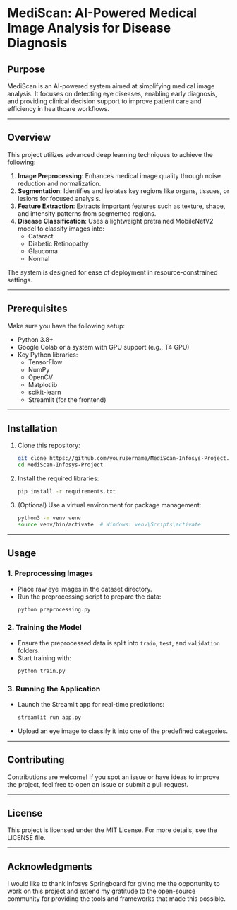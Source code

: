 # MediScan: AI-Powered Medical Image Analysis for Disease Diagnosis

## **Purpose**
MediScan is an AI-powered system aimed at simplifying medical image analysis. It focuses on detecting eye diseases, enabling early diagnosis, and providing clinical decision support to improve patient care and efficiency in healthcare workflows.

---

## **Overview**
This project utilizes advanced deep learning techniques to achieve the following:

1. **Image Preprocessing**: Enhances medical image quality through noise reduction and normalization.
2. **Segmentation**: Identifies and isolates key regions like organs, tissues, or lesions for focused analysis.
3. **Feature Extraction**: Extracts important features such as texture, shape, and intensity patterns from segmented regions.
4. **Disease Classification**: Uses a lightweight pretrained MobileNetV2 model to classify images into:
   - Cataract
   - Diabetic Retinopathy
   - Glaucoma
   - Normal

The system is designed for ease of deployment in resource-constrained settings.

---

## **Prerequisites**
Make sure you have the following setup:

- Python 3.8+
- Google Colab or a system with GPU support (e.g., T4 GPU)
- Key Python libraries:
  - TensorFlow
  - NumPy
  - OpenCV
  - Matplotlib
  - scikit-learn
  - Streamlit (for the frontend)

---

## **Installation**
1. Clone this repository:
   ```bash
   git clone https://github.com/yourusername/MediScan-Infosys-Project.git
   cd MediScan-Infosys-Project
   ```

2. Install the required libraries:
   ```bash
   pip install -r requirements.txt
   ```

3. (Optional) Use a virtual environment for package management:
   ```bash
   python3 -m venv venv
   source venv/bin/activate  # Windows: venv\Scripts\activate
   ```

---

## **Usage**

### **1. Preprocessing Images**
- Place raw eye images in the dataset directory.
- Run the preprocessing script to prepare the data:
  ```bash
  python preprocessing.py
  ```

### **2. Training the Model**
- Ensure the preprocessed data is split into `train`, `test`, and `validation` folders.
- Start training with:
  ```bash
  python train.py
  ```

### **3. Running the Application**
- Launch the Streamlit app for real-time predictions:
  ```bash
  streamlit run app.py
  ```
- Upload an eye image to classify it into one of the predefined categories.

---

## **Contributing**
Contributions are welcome! If you spot an issue or have ideas to improve the project, feel free to open an issue or submit a pull request.

---

## **License**
This project is licensed under the MIT License. For more details, see the LICENSE file.

---

## **Acknowledgments**
I would like to thank Infosys Springboard for giving me the opportunity to work on this project and extend my gratitude to the open-source community for providing the tools and frameworks that made this possible.

